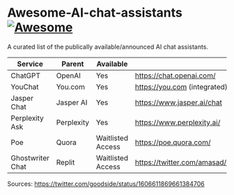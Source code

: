 # Awesome-AI-chat-assistants [![Awesome](https://cdn.rawgit.com/sindresorhus/awesome/d7305f38d29fed78fa85652e3a63e154dd8e8829/media/badge.svg)](https://github.com/sindresorhus/awesome)

A curated list of the publically available/announced AI chat assistants. 

| Service          | Parent      | Available         | Link                                                  | Price | Backbone|
|------------------|-------------|-------------------|-------------------------------------------------------|-------|---------|
| ChatGPT          | OpenAI      | Yes               | https://chat.openai.com/                              | Free  | GPT-3.5 |
| YouChat          | You.com     | Yes               | https://you.com (integrated)                          | Free  | -       | 
| Jasper Chat      | Jasper AI   | Yes               | https://www.jasper.ai/chat                            | Free  | GPT-3.5 |
| Perplexity Ask   | Perplexity  | Yes               | https://www.perplexity.ai/                            | Free  | GPT-3.5 |
| Poe              | Quora       | Waitlisted Access | https://poe.quora.com/                                | N/A   | GPT-3.5 |
| Ghostwriter Chat | Replit      | Waitlisted Access | https://twitter.com/amasad/status/1606139822837338112 | N/A   | -       |

Sources: 
https://twitter.com/goodside/status/1606611869661384706
